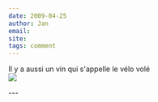 ```yaml
---
date: 2009-04-25
author: Jan
email: 
site: 
tags: comment
---
```


<p>
Il y a aussi un vin qui s'appelle le vélo volé<br/>
<a href="http://www.flickr.com/photos/janbeeldrijk/2793310692/"><img src="http://farm4.static.flickr.com/3275/2793310692_bd47cfae22.jpg?v=1219823351"></a>
</p>
---